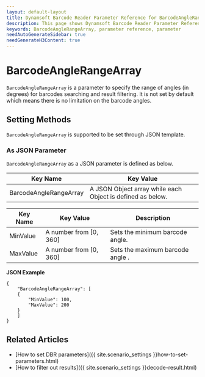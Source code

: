 ```yaml
---
layout: default-layout
title: Dynamsoft Barcode Reader Parameter Reference for BarcodeAngleRangeArray
description: This page shows Dynamsoft Barcode Reader Parameter Reference for BarcodeAngleRangeArray.
keywords: BarcodeAngleRangeArray, parameter reference, parameter
needAutoGenerateSidebar: true
needGenerateH3Content: true
---
```



# BarcodeAngleRangeArray 

`BarcodeAngleRangeArray` is a parameter to specify the range of angles (in degrees) for barcodes searching and result filtering. It is not set by default which means there is no limitation on the barcode angles.

    
## Setting Methods
`BarcodeAngleRangeArray` is supported to be set through JSON template.

### As JSON Parameter
`BarcodeAngleRangeArray` as a JSON parameter is defined as below.   

| Key Name | Key Value |
| -------- | --------- |
| BarcodeAngleRangeArray | A JSON Object array while each Object is defined as below. |

| Key Name | Key Value | Description |
| -------- | --------- | ----------- |
| MinValue | A number from [0, 360] | Sets the minimum barcode angle.  |
| MaxValue | A number from [0, 360] | Sets the maximum barcode angle . |


**JSON Example**   
```
{
    "BarcodeAngleRangeArray": [
    {
        "MinValue": 100,
        "MaxValue": 200
    }
    ]
}
```


<!--
## Impacts on Performance
### Speed
Enabling `BarcodeAngleRangeArray` for filtering may speed up the process.

### Read Rate
Enabling `BarcodeAngleRangeArray` to filter out results may reduce the Read Rate. 

### Accuracy
Enabling `BarcodeAngleRangeArray` to filter out results may improve the Accuracy.

-->
## Related Articles
- [How to set DBR parameters]({{ site.scenario_settings }}how-to-set-parameters.html)
- [How to filter out results]({{ site.scenario_settings }}decode-result.html)